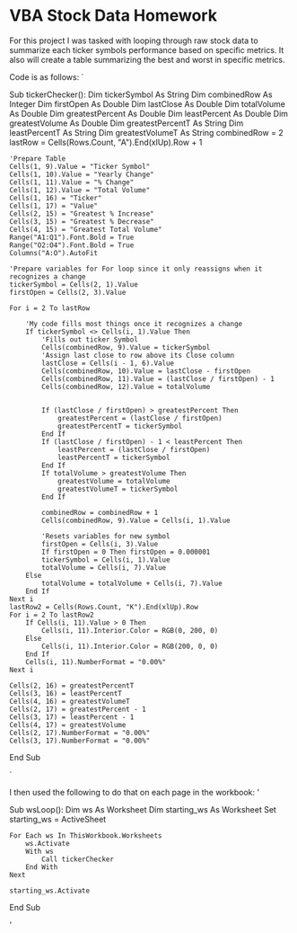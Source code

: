 # VBA Stock Data Homework
For this project I was tasked with looping through raw stock data to summarize each ticker symbols performance based on specific metrics. It also will create a table summarizing the best and worst in specific metrics.

Code is as follows:
`

Sub tickerChecker():
    Dim tickerSymbol As String
    Dim combinedRow As Integer
    Dim firstOpen As Double
    Dim lastClose As Double
    Dim totalVolume As Double
    Dim greatestPercent As Double
    Dim leastPercent As Double
    Dim greatestVolume As Double
    Dim greatestPercentT As String
    Dim leastPercentT As String
    Dim greatestVolumeT As String
    combinedRow = 2
    lastRow = Cells(Rows.Count, "A").End(xlUp).Row + 1
    
    'Prepare Table
    Cells(1, 9).Value = "Ticker Symbol"
    Cells(1, 10).Value = "Yearly Change"
    Cells(1, 11).Value = "% Change"
    Cells(1, 12).Value = "Total Volume"
    Cells(1, 16) = "Ticker"
    Cells(1, 17) = "Value"
    Cells(2, 15) = "Greatest % Increase"
    Cells(3, 15) = "Greatest % Decrease"
    Cells(4, 15) = "Greatest Total Volume"
    Range("A1:Q1").Font.Bold = True
    Range("O2:O4").Font.Bold = True
    Columns("A:O").AutoFit
    
    'Prepare variables for For loop since it only reassigns when it recognizes a change
    tickerSymbol = Cells(2, 1).Value
    firstOpen = Cells(2, 3).Value
    
    For i = 2 To lastRow
    
        'My code fills most things once it recognizes a change
        If tickerSymbol <> Cells(i, 1).Value Then
            'Fills out ticker Symbol
            Cells(combinedRow, 9).Value = tickerSymbol
            'Assign last close to row above its Close column
            lastClose = Cells(i - 1, 6).Value
            Cells(combinedRow, 10).Value = lastClose - firstOpen
            Cells(combinedRow, 11).Value = (lastClose / firstOpen) - 1
            Cells(combinedRow, 12).Value = totalVolume
            
            
            If (lastClose / firstOpen) > greatestPercent Then
                greatestPercent = (lastClose / firstOpen)
                greatestPercentT = tickerSymbol
            End If
            If (lastClose / firstOpen) - 1 < leastPercent Then
                leastPercent = (lastClose / firstOpen)
                leastPercentT = tickerSymbol
            End If
            If totalVolume > greatestVolume Then
                greatestVolume = totalVolume
                greatestVolumeT = tickerSymbol
            End If
            
            combinedRow = combinedRow + 1
            Cells(combinedRow, 9).Value = Cells(i, 1).Value
            
            'Resets variables for new symbol
            firstOpen = Cells(i, 3).Value
            If firstOpen = 0 Then firstOpen = 0.000001
            tickerSymbol = Cells(i, 1).Value
            totalVolume = Cells(i, 7).Value
        Else
            totalVolume = totalVolume + Cells(i, 7).Value
        End If
    Next i
    lastRow2 = Cells(Rows.Count, "K").End(xlUp).Row
    For i = 2 To lastRow2
        If Cells(i, 11).Value > 0 Then
            Cells(i, 11).Interior.Color = RGB(0, 200, 0)
        Else
            Cells(i, 11).Interior.Color = RGB(200, 0, 0)
        End If
        Cells(i, 11).NumberFormat = "0.00%"
    Next i
    
    Cells(2, 16) = greatestPercentT
    Cells(3, 16) = leastPercentT
    Cells(4, 16) = greatestVolumeT
    Cells(2, 17) = greatestPercent - 1
    Cells(3, 17) = leastPercent - 1
    Cells(4, 17) = greatestVolume
    Cells(2, 17).NumberFormat = "0.00%"
    Cells(3, 17).NumberFormat = "0.00%"
End Sub

`

I then used the following to do that on each page in the workbook:
'

Sub wsLoop():
    Dim ws As Worksheet
    Dim starting_ws As Worksheet
    Set starting_ws = ActiveSheet
    
    For Each ws In ThisWorkbook.Worksheets
        ws.Activate
        With ws
            Call tickerChecker
        End With
    Next
    
    starting_ws.Activate
End Sub

'